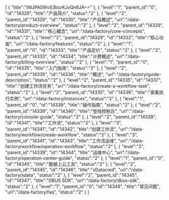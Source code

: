 [
	{
		"title":"tWJPAO9lvS3burKJvQn6JA=="
	},
	{
		"level":"1",
		"parent_id":"0",
		"id":"14329",
		"title":"产品简介",
		"status":"2"
	},
	{
		"level":"2",
		"parent_id":"14329",
		"id":"14330",
		"title":"产品概述",
		"url":"/data-factory/product-overview",
		"status":"2"
	},
	{
		"level":"2",
		"parent_id":"14329",
		"id":"14331",
		"title":"核心概念",
		"url":"/data-factory/core-concepts",
		"status":"2"
	},
	{
		"level":"2",
		"parent_id":"14329",
		"id":"14332",
		"title":"核心功能",
		"url":"/data-factory/features",
		"status":"2"
	},
	{
		"level":"1",
		"parent_id":"0",
		"id":"14333",
		"title":"产品定价",
		"status":"2"
	},
	{
		"level":"2",
		"parent_id":"14333",
		"id":"14334",
		"title":"计费概述",
		"url":"/data-factory/billing-overview",
		"status":"2"
	},
	{
		"level":"1",
		"parent_id":"0",
		"id":"14335",
		"title":"入门指南",
		"status":"2"
	},
	{
		"level":"2",
		"parent_id":"14335",
		"id":"14336",
		"title":"概述",
		"url":"/data-factory/guide-description",
		"status":"2"
	},
	{
		"level":"2",
		"parent_id":"14335",
		"id":"14337",
		"title":"创建工作流任务",
		"url":"/data-factory/create-a-workflow-task",
		"status":"2"
	},
	{
		"level":"2",
		"parent_id":"14335",
		"id":"14338",
		"title":"查看执行实例",
		"url":"/data-factory/instances",
		"status":"2"
	},
	{
		"level":"1",
		"parent_id":"0",
		"id":"14339",
		"title":"操作指南",
		"status":"2"
	},
	{
		"level":"2",
		"parent_id":"14339",
		"id":"14340",
		"title":"登陆控制台",
		"url":"/data-factory/console-guide",
		"status":"2"
	},
	{
		"level":"2",
		"parent_id":"14339",
		"id":"14341",
		"title":"工作流",
		"status":"2"
	},
	{
		"level":"3",
		"parent_id":"14341",
		"id":"14342",
		"title":"创建工作流",
		"url":"/data-factory/workflow/create-workflow",
		"status":"2"
	},
	{
		"level":"3",
		"parent_id":"14341",
		"id":"14343",
		"title":"工作流运维",
		"url":"/data-factory/workflow/operation-workflow",
		"status":"2"
	},
	{
		"level":"2",
		"parent_id":"14339",
		"id":"14344",
		"title":"运维中心",
		"url":"/data-factory/operation-center-guide",
		"status":"2"
	},
	{
		"level":"1",
		"parent_id":"0",
		"id":"14345",
		"title":"数据上云工具",
		"status":"2"
	},
	{
		"level":"2",
		"parent_id":"14345",
		"id":"14346",
		"title":"xDatacmd",
		"url":"/data-factory/xdata",
		"status":"2"
	},
	{
		"level":"2",
		"parent_id":"14345",
		"id":"14347",
		"title":"DBUS SDK",
		"url":"/data-factory/dbus-sdk",
		"status":"2"
	},
	{
		"level":"1",
		"parent_id":"0",
		"id":"14348",
		"title":"常见问题",
		"url":"/data-factory/faq",
		"status":"2"
	}
]